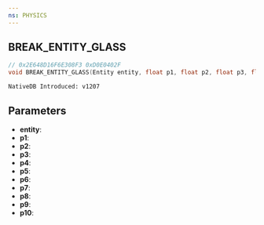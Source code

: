 ```yaml
---
ns: PHYSICS
---
```

## BREAK_ENTITY_GLASS

```c
// 0x2E648D16F6E308F3 0xD0E0402F
void BREAK_ENTITY_GLASS(Entity entity, float p1, float p2, float p3, float p4, float p5, float p6, float p7, float p8, Any p9, BOOL p10);
```

```
NativeDB Introduced: v1207
```

## Parameters
* **entity**:
* **p1**:
* **p2**:
* **p3**:
* **p4**:
* **p5**:
* **p6**:
* **p7**:
* **p8**:
* **p9**:
* **p10**:
